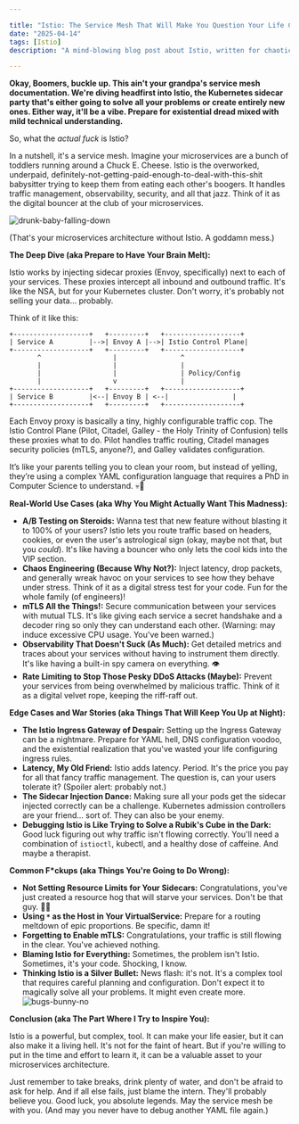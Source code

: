 ```yaml
---

title: "Istio: The Service Mesh That Will Make You Question Your Life Choices (But Probably Won't Save It)"
date: "2025-04-14"
tags: [Istio]
description: "A mind-blowing blog post about Istio, written for chaotic Gen Z engineers."

---
```


**Okay, Boomers, buckle up. This ain't your grandpa's service mesh documentation. We're diving headfirst into Istio, the Kubernetes sidecar party that's either going to solve all your problems or create entirely new ones. Either way, it'll be a vibe. Prepare for existential dread mixed with mild technical understanding.**

So, what the *actual fuck* is Istio?

In a nutshell, it's a service mesh. Imagine your microservices are a bunch of toddlers running around a Chuck E. Cheese. Istio is the overworked, underpaid, definitely-not-getting-paid-enough-to-deal-with-this-shit babysitter trying to keep them from eating each other's boogers. It handles traffic management, observability, security, and all that jazz. Think of it as the digital bouncer at the club of your microservices.

![drunk-baby-falling-down](https://i.kym-cdn.com/photos/images/newsfeed/001/493/798/f1c.gif)

(That's your microservices architecture without Istio. A goddamn mess.)

**The Deep Dive (aka Prepare to Have Your Brain Melt):**

Istio works by injecting sidecar proxies (Envoy, specifically) next to each of your services. These proxies intercept all inbound and outbound traffic. It's like the NSA, but for your Kubernetes cluster. Don't worry, it's probably not selling your data... probably.

Think of it like this:

```ascii
+-------------------+   +---------+   +-------------------+
| Service A         |-->| Envoy A |-->| Istio Control Plane|
+-------------------+   +---------+   +-------------------+
       ^                  |                ^
       |                  |                |
       |                  |                | Policy/Config     
       |                  v                |
+-------------------+   +---------+   +-------------------+
| Service B         |<--| Envoy B | <--|                |
+-------------------+   +---------+   +-------------------+

```

Each Envoy proxy is basically a tiny, highly configurable traffic cop. The Istio Control Plane (Pilot, Citadel, Galley - the Holy Trinity of Confusion) tells these proxies what to do. Pilot handles traffic routing, Citadel manages security policies (mTLS, anyone?), and Galley validates configuration.

It’s like your parents telling you to clean your room, but instead of yelling, they’re using a complex YAML configuration language that requires a PhD in Computer Science to understand. 💀🙏

**Real-World Use Cases (aka Why You Might Actually Want This Madness):**

*   **A/B Testing on Steroids:** Wanna test that new feature without blasting it to 100% of your users? Istio lets you route traffic based on headers, cookies, or even the user's astrological sign (okay, maybe not that, but you *could*). It's like having a bouncer who only lets the cool kids into the VIP section.
*   **Chaos Engineering (Because Why Not?):** Inject latency, drop packets, and generally wreak havoc on your services to see how they behave under stress. Think of it as a digital stress test for your code. Fun for the whole family (of engineers)!
*   **mTLS All the Things!:** Secure communication between your services with mutual TLS. It's like giving each service a secret handshake and a decoder ring so only they can understand each other. (Warning: may induce excessive CPU usage. You've been warned.)
*   **Observability That Doesn't Suck (As Much):** Get detailed metrics and traces about your services without having to instrument them directly. It's like having a built-in spy camera on everything. 👁️
*   **Rate Limiting to Stop Those Pesky DDoS Attacks (Maybe):** Prevent your services from being overwhelmed by malicious traffic. Think of it as a digital velvet rope, keeping the riff-raff out.

**Edge Cases and War Stories (aka Things That Will Keep You Up at Night):**

*   **The Istio Ingress Gateway of Despair:** Setting up the Ingress Gateway can be a nightmare. Prepare for YAML hell, DNS configuration voodoo, and the existential realization that you've wasted your life configuring ingress rules.
*   **Latency, My Old Friend:** Istio adds latency. Period. It's the price you pay for all that fancy traffic management. The question is, can your users tolerate it? (Spoiler alert: probably not.)
*   **The Sidecar Injection Dance:** Making sure all your pods get the sidecar injected correctly can be a challenge. Kubernetes admission controllers are your friend... sort of. They can also be your enemy.
*   **Debugging Istio is Like Trying to Solve a Rubik's Cube in the Dark:** Good luck figuring out why traffic isn't flowing correctly. You'll need a combination of `istioctl`, kubectl, and a healthy dose of caffeine. And maybe a therapist.

**Common F*ckups (aka Things You're Going to Do Wrong):**

*   **Not Setting Resource Limits for Your Sidecars:** Congratulations, you've just created a resource hog that will starve your services. Don't be that guy. 🤦‍♀️
*   **Using `*` as the Host in Your VirtualService:** Prepare for a routing meltdown of epic proportions. Be specific, damn it!
*   **Forgetting to Enable mTLS:** Congratulations, your traffic is still flowing in the clear. You've achieved nothing.
*   **Blaming Istio for Everything:** Sometimes, the problem isn't Istio. Sometimes, it's your code. Shocking, I know.
*  **Thinking Istio is a Silver Bullet:** News flash: it's not. It's a complex tool that requires careful planning and configuration. Don't expect it to magically solve all your problems. It might even create more.
    ![bugs-bunny-no](https://media.tenor.com/K6x6Q05uJgEAAAAM/bugs-bunny-no.gif)

**Conclusion (aka The Part Where I Try to Inspire You):**

Istio is a powerful, but complex, tool. It can make your life easier, but it can also make it a living hell. It's not for the faint of heart. But if you're willing to put in the time and effort to learn it, it can be a valuable asset to your microservices architecture.

Just remember to take breaks, drink plenty of water, and don't be afraid to ask for help. And if all else fails, just blame the intern. They'll probably believe you. Good luck, you absolute legends. May the service mesh be with you. (And may you never have to debug another YAML file again.)
